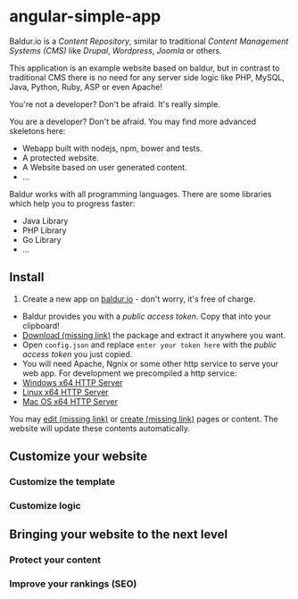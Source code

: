 angular-simple-app
================

Baldur.io is a *Content Repository*, similar to traditional *Content Management Systems (CMS)* like *Drupal*, *Wordpress*,
*Joomla* or others.

This application is an example website based on baldur, but in contrast to traditional CMS there is no need for any
server side logic like PHP, MySQL, Java, Python, Ruby, ASP or even Apache!

You're not a developer? Don't be afraid. It's really simple.

You are a developer? Don't be afraid. You may find more advanced skeletons here:

* Webapp built with nodejs, npm, bower and tests.
* A protected website.
* A Website based on user generated content.
* ...

Baldur works with all programming languages. There are some libraries which help you to progress faster:
* Java Library
* PHP Library
* Go Library
* ...

## Install

1. Create a new app on [baldur.io](https://baldur.io) - don't worry, it's free of charge.
* Baldur provides you with a *public access token*. Copy that into your clipboard!
* [Download (missing link)](/) the package and extract it anywhere you want.
* Open `config.json` and replace `enter your token here` with the *public access token* you just copied.
* You will need Apache, Ngnix or some other http service to serve your web app. For development we precompiled a http service:
 * [Windows x64 HTTP Server](/)
 * [Linux x64 HTTP Server](/)
 * [Mac OS x64 HTTP Server](/)

You may [edit (missing link)](/) or [create (missing link)](/) pages or content. The website will update these
contents automatically.

## Customize your website
 
### Customize the template

### Customize logic

## Bringing your website to the next level

### Protect your content 

### Improve your rankings (SEO)
